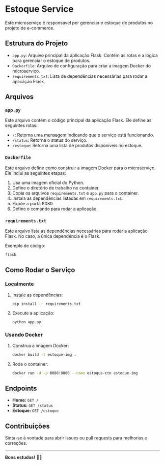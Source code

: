 # Estoque Service

Este microserviço é responsável por gerenciar o estoque de produtos no projeto de e-commerce.

## Estrutura do Projeto

- `app.py`: Arquivo principal da aplicação Flask. Contém as rotas e a lógica para gerenciar o estoque de produtos.
- `Dockerfile`: Arquivo de configuração para criar a imagem Docker do microserviço.
- `requirements.txt`: Lista de dependências necessárias para rodar a aplicação Flask.

## Arquivos

### `app.py`

Este arquivo contém o código principal da aplicação Flask. Ele define as seguintes rotas:

- `/`: Retorna uma mensagem indicando que o serviço está funcionando.
- `/status`: Retorna o status do serviço.
- `/estoque`: Retorna uma lista de produtos disponíveis no estoque.

### `Dockerfile`

Este arquivo define como construir a imagem Docker para o microserviço. Ele inclui as seguintes etapas:

1. Usa uma imagem oficial do Python.
2. Define o diretório de trabalho no container.
3. Copia os arquivos `requirements.txt` e `app.py` para o container.
4. Instala as dependências listadas em `requirements.txt`.
5. Expõe a porta 8080.
6. Define o comando para rodar a aplicação.

### `requirements.txt`

Este arquivo lista as dependências necessárias para rodar a aplicação Flask. No caso, a única dependência é o Flask.

Exemplo de código:

```txt
flask
```

## Como Rodar o Serviço

### Localmente

1. Instale as dependências:
   ```bash
   pip install -r requirements.txt
   ```

2. Execute a aplicação:
   ```bash
   python app.py
   ```

### Usando Docker

1. Construa a imagem Docker:
   ```bash
   docker build -t estoque-img .
   ```

2. Rode o container:
   ```bash
   docker run -d -p 8080:8080 --name estoque-ctn estoque-img
   ```

## Endpoints

- **Home:** `GET /`
- **Status:** `GET /status`
- **Estoque:** `GET /estoque`

## Contribuições

Sinta-se à vontade para abrir issues ou pull requests para melhorias e correções.

---

**Bons estudos!** 🎯🔥